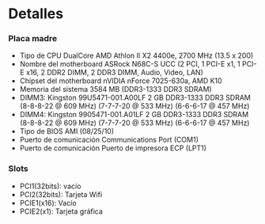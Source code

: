 # Detalles #
### Placa madre ###
  * Tipo de CPU                                       DualCore AMD Athlon II X2 4400e, 2700 MHz (13.5 x 200)
  * Nombre del motherboard                            ASRock N68C-S UCC  (2 PCI, 1 PCI-E x1, 1 PCI-E x16, 2 DDR2 DIMM, 2 DDR3 DIMM, Audio, Video, LAN)
  * Chipset del motherboard                           nVIDIA nForce 7025-630a, AMD K10
  * Memoria del sistema                               3584 MB  (DDR3-1333 DDR3 SDRAM)
  * DIMM3: Kingston 99U5471-001.A00LF                 2 GB DDR3-1333 DDR3 SDRAM  (8-8-8-22 @ 609 MHz)  (7-7-7-20 @ 533 MHz)  (6-6-6-17 @ 457 MHz)
  * DIMM4: Kingston 9905471-001.A01LF                 2 GB DDR3-1333 DDR3 SDRAM  (8-8-8-22 @ 609 MHz)  (7-7-7-20 @ 533 MHz)  (6-6-6-17 @ 457 MHz)
  * Tipo de BIOS                                      AMI (08/25/10)
  * Puerto de comunicación                            Communications Port (COM1)
  * Puerto de comunicación                            Puerto de impresora ECP (LPT1)



### Slots ###
  * PCI1(32bits): vacío
  * PCI2(32bits): Tarjeta Wifi
  * PCIE1(x16): Vacío
  * PCIE2(x1): Tarjeta gráfica